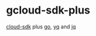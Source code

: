 # gcloud-sdk-plus
[cloud-sdk](https://github.com/GoogleCloudPlatform/cloud-sdk-docker) plus [go](https://golang.org/), [yq](https://mikefarah.github.io/yq/) and [jq](https://stedolan.github.io/jq/)
